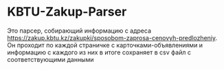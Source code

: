 # KBTU-Zakup-Parser
Это парсер, собирающий информацию с адреса https://zakup.kbtu.kz/zakupki/sposobom-zaprosa-cenovyh-predlozheniy. Он проходит по каждой страничке с карточками-объявлениями и информацию с каждого из них в итоге сохраняет в csv файл с соответствующими данными

